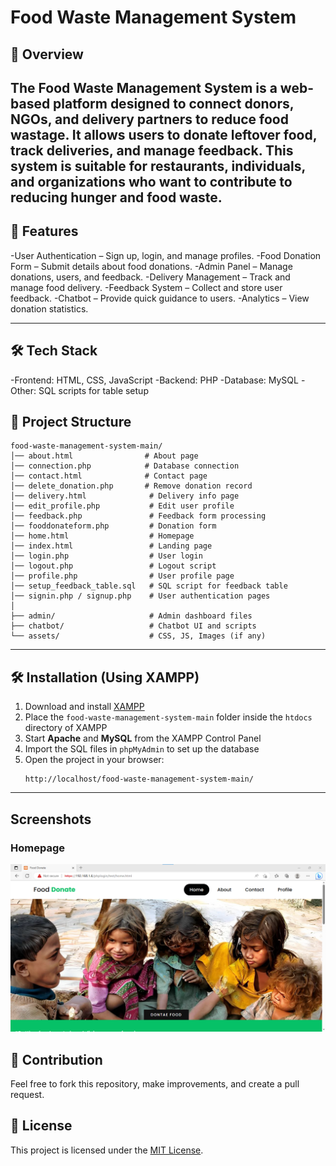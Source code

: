 # Food Waste Management System

## 📌 Overview
The Food Waste Management System is a web-based platform designed to connect donors, NGOs, and delivery partners to reduce food wastage. It allows users to donate leftover food, track deliveries, and manage feedback. This system is suitable for restaurants, individuals, and organizations who want to contribute to reducing hunger and food waste.
---

## 🚀 Features
-User Authentication – Sign up, login, and manage profiles.
-Food Donation Form – Submit details about food donations.
-Admin Panel – Manage donations, users, and feedback.
-Delivery Management – Track and manage food delivery.
-Feedback System – Collect and store user feedback.
-Chatbot – Provide quick guidance to users.
-Analytics – View donation statistics.

---

## 🛠️ Tech Stack
-Frontend: HTML, CSS, JavaScript
-Backend: PHP
-Database: MySQL
-Other: SQL scripts for table setup

## 📂 Project Structure
```plaintext
food-waste-management-system-main/
│── about.html                # About page
│── connection.php            # Database connection
│── contact.html              # Contact page
│── delete_donation.php       # Remove donation record
│── delivery.html              # Delivery info page
│── edit_profile.php           # Edit user profile
│── feedback.php               # Feedback form processing
│── fooddonateform.php         # Donation form
│── home.html                  # Homepage
│── index.html                 # Landing page
│── login.php                  # User login
│── logout.php                 # Logout script
│── profile.php                # User profile page
│── setup_feedback_table.sql   # SQL script for feedback table
│── signin.php / signup.php    # User authentication pages
│
├── admin/                     # Admin dashboard files
├── chatbot/                   # Chatbot UI and scripts
└── assets/                    # CSS, JS, Images (if any)
```

---

## 🛠️ Installation (Using XAMPP)
1. Download and install [XAMPP](https://www.apachefriends.org/)
2. Place the `food-waste-management-system-main` folder inside the `htdocs` directory of XAMPP
3. Start **Apache** and **MySQL** from the XAMPP Control Panel
4. Import the SQL files in `phpMyAdmin` to set up the database
5. Open the project in your browser:
   ```
   http://localhost/food-waste-management-system-main/
   ```

---
## Screenshots

### Homepage
![Homepage Screenshot](food-waste-management-system-main/img/home.png)

## 🤝 Contribution
Feel free to fork this repository, make improvements, and create a pull request.

## 📜 License
This project is licensed under the [MIT License](LICENSE).
